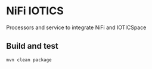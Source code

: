 # NiFi IOTICS

Processors and service to integrate NiFi and IOTICSpace

## Build and test

`mvn clean package`
